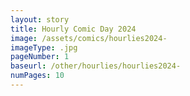 ```yaml
---
layout: story
title: Hourly Comic Day 2024
image: /assets/comics/hourlies2024-
imageType: .jpg
pageNumber: 1
baseurl: /other/hourlies/hourlies2024-
numPages: 10
---
```

